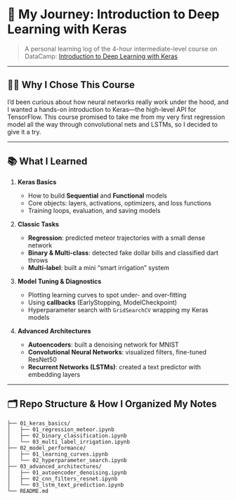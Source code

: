 # 🚀 My Journey: Introduction to Deep Learning with Keras

> A personal learning log of the 4-hour intermediate-level course on DataCamp: [Introduction to Deep Learning with Keras](https://app.datacamp.com/learn/courses/introduction-to-deep-learning-with-keras)

---

## 🧑‍💻 Why I Chose This Course

I’d been curious about how neural networks really work under the hood, and I wanted a hands-on introduction to Keras—the high-level API for TensorFlow. This course promised to take me from my very first regression model all the way through convolutional nets and LSTMs, so I decided to give it a try.

---

## 📚 What I Learned

1. **Keras Basics**  
   - How to build **Sequential** and **Functional** models  
   - Core objects: layers, activations, optimizers, and loss functions  
   - Training loops, evaluation, and saving models  

2. **Classic Tasks**  
   - **Regression**: predicted meteor trajectories with a small dense network  
   - **Binary & Multi-class**: detected fake dollar bills and classified dart throws  
   - **Multi-label**: built a mini “smart irrigation” system  

3. **Model Tuning & Diagnostics**  
   - Plotting learning curves to spot under- and over-fitting  
   - Using **callbacks** (EarlyStopping, ModelCheckpoint)  
   - Hyperparameter search with `GridSearchCV` wrapping my Keras models  

4. **Advanced Architectures**  
   - **Autoencoders**: built a denoising network for MNIST  
   - **Convolutional Neural Networks**: visualized filters, fine-tuned ResNet50  
   - **Recurrent Networks (LSTMs)**: created a text predictor with embedding layers  

---

## 🗂️ Repo Structure & How I Organized My Notes

```text
├── 01_keras_basics/
│   ├── 01_regression_meteor.ipynb
│   ├── 02_binary_classification.ipynb
│   └── 03_multi_label_irrigation.ipynb
├── 02_model_performance/
│   ├── 01_learning_curves.ipynb
│   └── 02_hyperparameter_search.ipynb
├── 03_advanced_architectures/
│   ├── 01_autoencoder_denoising.ipynb
│   ├── 02_cnn_filters_resnet.ipynb
│   └── 03_lstm_text_prediction.ipynb
└── README.md
